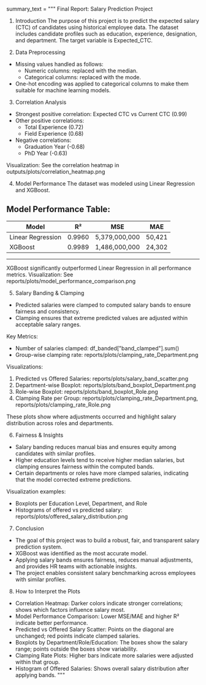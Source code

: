 summary_text = """
Final Report: Salary Prediction Project

1. Introduction
The purpose of this project is to predict the expected salary (CTC) of candidates using historical employee data.
The dataset includes candidate profiles such as education, experience, designation, and department.
The target variable is Expected_CTC.

2. Data Preprocessing
- Missing values handled as follows:
  - Numeric columns: replaced with the median.
  - Categorical columns: replaced with the mode.
- One-hot encoding was applied to categorical columns to make them suitable for machine learning models.

3. Correlation Analysis
- Strongest positive correlation: Expected CTC vs Current CTC (0.99)
- Other positive correlations:
  - Total Experience (0.72)
  - Field Experience (0.68)
- Negative correlations:
  - Graduation Year (-0.68)
  - PhD Year (-0.63)

Visualization: See the correlation heatmap in outputs/plots/correlation_heatmap.png

4. Model Performance
The dataset was modeled using Linear Regression and XGBoost.

Model Performance Table:
-------------------------------------------------
| Model              | R²     | MSE         | MAE     |
|--------------------|--------|-------------|---------|
| Linear Regression  | 0.9960 | 5,379,000,000 | 50,421 |
| XGBoost            | 0.9989 | 1,486,000,000 | 24,302 |
-------------------------------------------------

XGBoost significantly outperformed Linear Regression in all performance metrics.
Visualization: See reports/plots/model_performance_comparison.png

5. Salary Banding & Clamping
- Predicted salaries were clamped to computed salary bands to ensure fairness and consistency.
- Clamping ensures that extreme predicted values are adjusted within acceptable salary ranges.

Key Metrics:
- Number of salaries clamped: df_banded["band_clamped"].sum()
- Group-wise clamping rate: reports/plots/clamping_rate_Department.png

Visualizations:
1. Predicted vs Offered Salaries: reports/plots/salary_band_scatter.png
2. Department-wise Boxplot: reports/plots/band_boxplot_Department.png
3. Role-wise Boxplot: reports/plots/band_boxplot_Role.png
4. Clamping Rate per Group: reports/plots/clamping_rate_Department.png, reports/plots/clamping_rate_Role.png

These plots show where adjustments occurred and highlight salary distribution across roles and departments.

6. Fairness & Insights
- Salary banding reduces manual bias and ensures equity among candidates with similar profiles.
- Higher education levels tend to receive higher median salaries, but clamping ensures fairness within the computed bands.
- Certain departments or roles have more clamped salaries, indicating that the model corrected extreme predictions.

Visualization examples:
- Boxplots per Education Level, Department, and Role
- Histograms of offered vs predicted salary: reports/plots/offered_salary_distribution.png

7. Conclusion
- The goal of this project was to build a robust, fair, and transparent salary prediction system.
- XGBoost was identified as the most accurate model.
- Applying salary bands ensures fairness, reduces manual adjustments, and provides HR teams with actionable insights.
- The project enables consistent salary benchmarking across employees with similar profiles.

8. How to Interpret the Plots
- Correlation Heatmap: Darker colors indicate stronger correlations; shows which factors influence salary most.
- Model Performance Comparison: Lower MSE/MAE and higher R² indicate better performance.
- Predicted vs Offered Salary Scatter: Points on the diagonal are unchanged; red points indicate clamped salaries.
- Boxplots by Department/Role/Education: The boxes show the salary range; points outside the boxes show variability.
- Clamping Rate Plots: Higher bars indicate more salaries were adjusted within that group.
- Histogram of Offered Salaries: Shows overall salary distribution after applying bands.
"""

